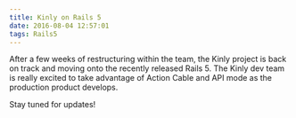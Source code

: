 ```yaml
---
title: Kinly on Rails 5
date: 2016-08-04 12:57:01
tags: Rails5
---
```


After a few weeks of restructuring within the team, the Kinly project is back on track and moving onto the recently released Rails 5. The Kinly dev team is really excited to take advantage of Action Cable and API mode as the production product develops.

Stay tuned for updates!
